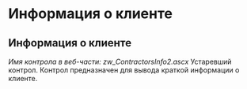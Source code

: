 ﻿---
description: 2.4.7
---
# Информация о клиенте
## Информация о клиенте
*Имя контрола в веб-части: zw_ContractorsInfo2.ascx*
Устаревший контрол.
Контрол предназначен для вывода краткой информации о клиенте.
